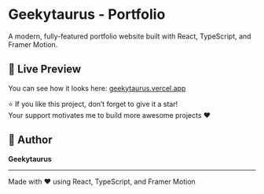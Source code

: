 # Geekytaurus - Portfolio

A modern, fully-featured portfolio website built with React, TypeScript, and Framer Motion. 


## 🔗 Live Preview

You can see how it looks here: [geekytaurus.vercel.app](https://geekytaurus.vercel.app/)



⭐ If you like this project, don’t forget to give it a star! <br/>
Your support motivates me to build more awesome projects ❤️


## 👤 Author

**Geekytaurus**

---

Made with ❤️ using React, TypeScript, and Framer Motion
